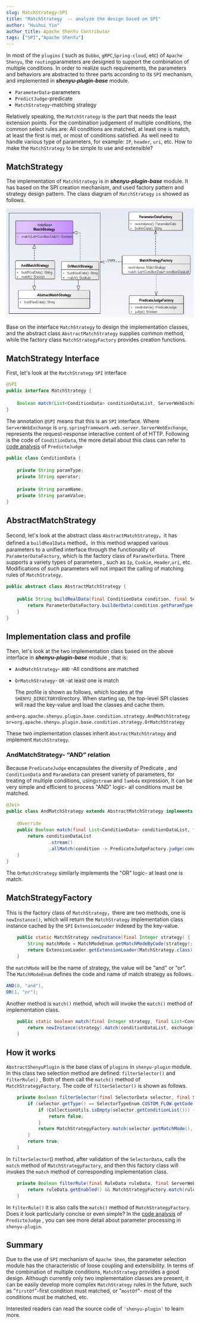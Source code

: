 ```yaml
---
slug: MatchStrategy-SPI
title: "MatchStrategy  -- analyze the design based on SPI"
author: "Huihui Yin"
author_title: Apache ShenYu Contributor
tags: ["SPI","Apache ShenYu"]
---
```


In most of the `plugins` ( such as `Dubbo`, `gRPC`,`Spring-cloud`, etc) of `Apache Shenyu`, the `routing`parameters are designed to support the combination of multiple conditions. In order to realize such requirements,  the parameters and behaviors are abstracted to three parts according to its `SPI` mechanism,  and implemented in ***shenyu-plugin-base***  module.

- `ParameterData`-parameters
- `PredictJudge`-predicate
- `MatchStrategy`-matching strategy

Relatively speaking, the `MatchStrategy` is the part that needs the least extension points. For the combination judgement of multiple conditions, the common select rules are: All conditions are matched, at least one is match, at least the first is met, or most of conditions  satisfied.  As well  need to handle various type of parameters, for example: `IP`, `header`, `uri`, etc.  How to make the `MatchStrategy` to be simple to use and extensible?

## MatchStrategy

The implementation of `MatchStrategy` is in ***shenyu-plugin-base*** module. It has based on the SPI creation mechanism, and used factory pattern and strategy design pattern. The class diagram of `MatchStrategy` `is` showed as follows.

![MatchStrategy-class-diagram](/img/activities/code-analysis-matchstrategy-spi/MatchStrategy-class-diagram.PNG)

Base on the interface `MatchStrategy` to design the implementation classes, and the  abstract class `AbstractMatchStrategy` supplies common method, while the factory class `MatchStrategyFactory` provides creation  functions.

## MatchStrategy Interface

First, let's look at the `MatchStrategy` `SPI` interface

```java
@SPI
public interface MatchStrategy {

    Boolean match(List<ConditionData> conditionDataList, ServerWebExchange exchange);
}
```

The annotation `@SPI` means that this is an `SPI` interface. Where `ServerWebExchange` is `org.springframework.web.server.ServerWebExchange`, represents the request-response  interactive content of of HTTP. Following is the code of `ConditionData`, the more detail about this class can refer to [code analysis](http://shenyu.apache.org/blog/PredicateJudge-SPI) of `PredicteJudge`

```java
public class ConditionData {

    private String paramType;
    private String operator;

    private String paramName;
    private String paramValue;
}
```

## AbstractMatchStrategy

Second, let's look at the abstract class `AbstractMatchStrategy`，it has defined a `buildRealData`  method，in this method wrapped various parameters to a unified interface  through the functionality of `ParameterDataFactory`,  which is the factory class of `ParameterData`. There supports a variety  types of  parameters , such as `Ip`, `Cookie`, `Header`,`uri`, etc.  Modifications of such parameters will not impact the calling of matching rules of `MatchStrategy`.

```java
public abstract class AbstractMatchStrategy {

    public String buildRealData(final ConditionData condition, final ServerWebExchange exchange) {
        return ParameterDataFactory.builderData(condition.getParamType(), condition.getParamName(), exchange);
    }
}
```

## Implementation class and profile

Then, let's look at the two implementation class based on the above interface in  ***shenyu-plugin-base*** module , that is:

- `AndMatchStrategy`- `AND` -All conditions are matched

- `OrMatchStrategy`-   `OR` -at least one is match

  The profile  is shown as follows, which locates at the `SHENYU_DIRECTORY`directory. When starting up, the top-level SPI classes will read the key-value and  load the classes and cache them.

```properties
and=org.apache.shenyu.plugin.base.condition.strategy.AndMatchStrategy
or=org.apache.shenyu.plugin.base.condition.strategy.OrMatchStrategy
```

These two implementation classes inherit `AbstractMatchStrategy` and implement `MatchStrategy`.

### AndMatchStrategy-  “AND” relation

Because `PredicateJudge` encapsulates the diversity of Predicate , and `ConditionData` and `ParameData` can present variety of parameters, for treating of multiple conditions, using`stream` and `lambda` expression, It can be very simple and efficient to process "AND" logic- all conditions must be matched.

```java
@Join
public class AndMatchStrategy extends AbstractMatchStrategy implements MatchStrategy {

    @Override
    public Boolean match(final List<ConditionData> conditionDataList, final ServerWebExchange exchange) {
        return conditionDataList
                .stream()
                .allMatch(condition -> PredicateJudgeFactory.judge(condition, buildRealData(condition, exchange)));
    }
}
```

The `OrMatchStrategy` similarly implements the "OR" logic- at least one is match.

## MatchStrategyFactory

This is the factory class of `MatchStrategy`，there are  two methods,  one is `newInstance()`, which will return the `MatchStrategy` implementation class instance cached by the `SPI` `ExtensionLoader` indexed by the key-value.

```java
    public static MatchStrategy newInstance(final Integer strategy) {
        String matchMode = MatchModeEnum.getMatchModeByCode(strategy);
        return ExtensionLoader.getExtensionLoader(MatchStrategy.class).getJoin(matchMode);
    }
```

the `matchMode` will be the name of strategy, the value will be "and" or "or". The `MatchModeEnum` defines the code and name of match strategy as follows.

```java
AND(0, "and"), 
OR(1, "or");
```

Another method is `match()` method, which will invoke the `match()` method of  implementation class. 

```java
    public static boolean match(final Integer strategy, final List<ConditionData> conditionDataList, final ServerWebExchange exchange) {
        return newInstance(strategy).match(conditionDataList, exchange);
    }
```

## How it works

`AbstractShenyuPlugin` is the base class of `plugins` in `shenyu-plugin` module. In this class two selection method are defined: `filterSelector()` and `filterRule()` , Both of them call the  `match()` method of `MatchStrategyFactory`. The code  of `filterSelector()` is shown as follows.

```java
    private Boolean filterSelector(final SelectorData selector, final ServerWebExchange exchange) {
        if (selector.getType() == SelectorTypeEnum.CUSTOM_FLOW.getCode()) {
            if (CollectionUtils.isEmpty(selector.getConditionList())) {
                return false;
            }
            return MatchStrategyFactory.match(selector.getMatchMode(), selector.getConditionList(), exchange);
        }
        return true;
    }
```

In `filterSelector`() method, after validation of  the `SelectorData`, calls the `match` method of `MatchStrategyFactory`, and then this factory class will invokes the `match` method of corresponding implementation class. 

```java
    private Boolean filterRule(final RuleData ruleData, final ServerWebExchange exchange) {
        return ruleData.getEnabled() && MatchStrategyFactory.match(ruleData.getMatchMode(), ruleData.getConditionDataList(), exchange);
    }
```

In `filterRule()` it is also calls the  `match()` method of `MatchStrategyFactory`.  Does it look particularly concise or even simple?  In the [code analysis](http://shenyu.apache.org/blog/PredicateJudge-SPI) of  `PredicteJudge` , you can  see more detail about parameter processing in `shenyu-plugin`.

## Summary

Due to the use of  `SPI` mechanism of `Apache Shen`, the parameter selection module has the characteristic of loose coupling and extensibility. In terms of  the combination of multiple conditions, `MatchStrategy` provides a good design.  Although currently only two implementation classes are present, it can be easily develop more complex `MatchStrategy` rules in the future,  such as "`firstOf`"-first condition must matched, or "`mostOf`"- most of the conditions must be matched, etc.

Interested readers can read the source code of `'shenyu-plugin'` to learn more.
